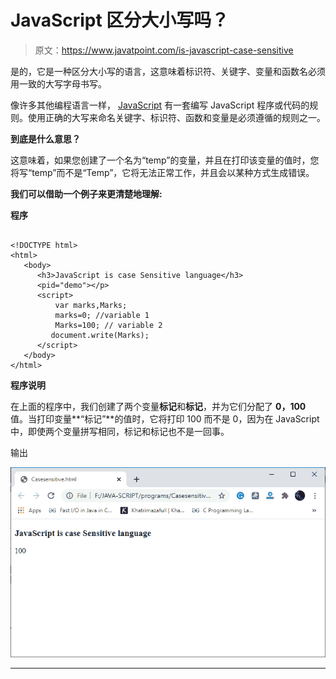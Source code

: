 # JavaScript 区分大小写吗？

> 原文：<https://www.javatpoint.com/is-javascript-case-sensitive>

是的，它是一种区分大小写的语言，这意味着标识符、关键字、变量和函数名必须用一致的大写字母书写。

像许多其他编程语言一样， [JavaScript](https://www.javatpoint.com/javascript-tutorial) 有一套编写 JavaScript 程序或代码的规则。使用正确的大写来命名关键字、标识符、函数和变量是必须遵循的规则之一。

**到底是什么意思？**

这意味着，如果您创建了一个名为“temp”的变量，并且在打印该变量的值时，您将写“temp”而不是“Temp”，它将无法正常工作，并且会以某种方式生成错误。

**我们可以借助一个例子来更清楚地理解:**

**程序**

```

<!DOCTYPE html>
<html>
   <body>
      <h3>JavaScript is case Sensitive language</h3>
      <pid="demo"></p>
      <script>
          var marks,Marks; 
          marks=0; //variable 1
          Marks=100; // variable 2
         document.write(Marks);
      </script>
   </body>
</html>

```

**程序说明**

在上面的程序中，我们创建了两个变量**标记**和**标记**，并为它们分配了 **0，100** 值。当打印变量**“标记”**的值时，它将打印 100 而不是 0，因为在 JavaScript 中，即使两个变量拼写相同，标记和标记也不是一回事。

输出

![Is JavaScript case sensitive](img/1cf332de43775cdf968fd3772506c363.png)

* * *